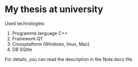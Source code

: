 # My thesis at university

Used technologies:
1. Programme language C++
2. Framework QT
3. Crossplatform (Windows, linux, Mac)
4. DB SQlite

For details, you can read the description in the Note.docx file.

